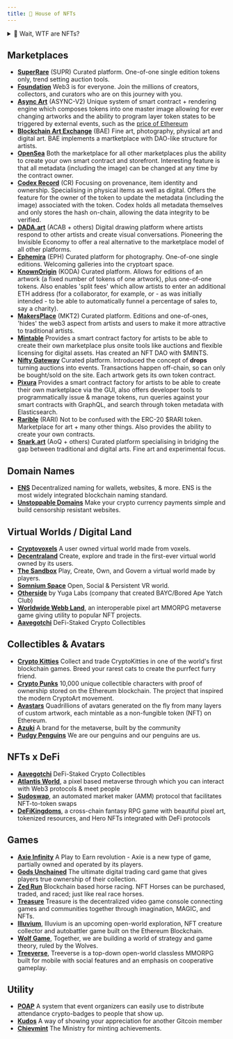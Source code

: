 ```yaml
---
title: 🎨 House of NFTs
---
```



<details>
<summary>🤔 Wait, WTF are NFTs?</summary>
<br />
NFT stands for [Non-Fungible Token](https://opensea.io/blog/guides/non-fungible-tokens/).  Which simply (assuming you have read [House of Ethereum](https://wiki.metagame.wtf/docs/great-houses/house-of-ethereum)) means that, unlike Fungible (ERC-20) tokens, each one is unique and not equivalent and interchangable.  These are encoded in the standards [ERC-721](http://erc721.org/) and [ERC-1155](https://blog.enjin.io/erc-1155-token-standard-ethereum/) and some others, like composables: [ERC-998](https://github.com/ethereum/eips/issues/998).

This blockchain innovation started first with [CryptoPunks](https://www.larvalabs.com/cryptopunks) before their was a standard in place. CryptoKitties was the first project, launched in 2017, to embed the Non-Fungible standard and take the idea mainstream.

Several characteristics of NFTs make them game changers:
- They allow for true ownership of digital-only goods in a transparent and indisputable way, thanks to the data being recorded on a public blockchain.
- Their liquidity and tradeability have spawned a whole industry of gmaes, marketplaces, auction houses, and virtual worlds.
- They create provable scarcity of digital items.
- They can be programmed.

That last part is incredibly powerful.  We now have tokens presenting rare digital items that can be controlled by smart contracts to, for example, react to the price of Ethereum by changing features of an artwork.

So far, this wonderful innovation has mostly been used to maximise profit.  But just imagine the other possibilities that this could lead to as a more efficient way of embedding information, using the more efficient information network of blockchain.

### To recap:

- Each NFT token is unique and not interchangable.
- This allows for true ownership of unique digital assets, like art.
- NFTs follow several standards on the Ethereum blockchain, such as ERC-721 and ERC-1155.
- As well as art and collectibles, NFTs have been used for ticketing, awards & gifts, "proof of attendance" (POAP) badges and much, much more.
- Many other use cases for NFTs are being developed all the time. Basically, anywhere possession of a unqiue token can allow the owner certain rights or privileges.

When it comes to NFTs, you are only limited by your imagination!

</details>


## Marketplaces
- **[SuperRare](https://superrare.co/)** (SUPR) Curated platform. One-of-one single edition  tokens only, trend setting auction tools.
- **[Foundation](https://foundation.app/)** Web3 is for everyone. Join the millions of creators, collectors, and curators who are on this journey with you.
- **[Async Art](https://async.art/)**  (ASYNC-V2)  Unique system of smart contract + rendering engine which composes tokens into one master image allowing for ever changing artworks and the ability to program layer token states to be triggered by external events, such as the [price of Ethereum](https://async.art/art/master/0xb6dae651468e9593e4581705a09c10a76ac1e0c8-212)
- **[Blockchain Art Exchange](https://mybae.io/)**  (BAE) Fine art, photography, physical art and digital art.  BAE implements a martketplace with DAO-like structure for artists.
- **[OpenSea](https://opensea.io/)** Both the marketplace for all other marketplaces plus the ability to create your own smart contract and storefront. Interesting feature is that all metadata (including the image) can be changed at any time by the contract owner.
- **[Codex Record](https://codexprotocol.com/)**  (CR) Focusing on provenance, item identity and ownership. Specialising in physical items as well as digital. Offers the feature for the owner of the token to update the metadata (including the image) associated with the token. Codex holds all metadata themselves and only stores the hash on-chain, allowing the data integrity to be verified.
- **[DADA.art](https://dada.art/)** (ACAB + others) Digital drawing platform where artists respond to other artists and create visual conversations.  Pioneering the Invisible Economy to offer a real alternative to the marketplace model of all other platforms.
- **[Ephemira](https://www.ephimera.com/)**  (EPH) Curated platform for photography. One-of-one single editions. Welcoming galleries into the cryptoart space.
- **[KnownOrigin](https://knownorigin.io/)**  (KODA) Curated platform. Allows for  editions  of an artwork (a fixed number of tokens of one artwork), plus one-of-one tokens. Also enables 'split fees' which allow artists to enter an additional ETH address (for a collaborator, for example, or - as was initially intended - to be able to automatically funnel a percentage of sales to, say a charity). 
- **[MakersPlace](https://makersplace.com/)**  (MKT2) Curated platform. Editions  and one-of-ones, 'hides' the web3 aspect from artists and users to make it more attractive to traditional artists.
- **[Mintable](https://mintable.app/)** Provides a smart contract factory for artists to be able to create their own marketplace plus onsite tools like auctions and flexible licensing for digital assets. Has created an NFT DAO with $MINTS. 
- **[Nifty Gateway](https://niftygateway.com/)** Curated platform. Introduced the concept of **drops** turning auctions into events.  Transactions happen off-chain, so can only be bought/sold on the site.  Each artwork gets its own token contract.
- **[Pixura](https://pixura.io/)** Provides a smart contract factory for artists to be able to create their own marketplace via the GUI, also offers developer tools to programmatically issue & manage tokens, run queries against your smart contracts with GraphQL, and search through token metadata with Elasticsearch.
- **[Rarible](https://app.rarible.com/)**  (RARI) Not to be confused with the ERC-20 $RARI token.  Marketplace for art + many other things.  Also provides the ability to create your own contracts. 
- **[Snark.art](https://snark.art/)** (AoQ + others) Curated platform specialising in bridging the gap between traditional and digital arts. Fine art and experimental focus.


## Domain Names
- **[ENS](https://ens.domains/)** Decentralized naming for wallets, websites, & more. ENS is the most widely integrated blockchain naming standard.
- **[Unstoppable Domains](https://unstoppabledomains.com/)** Make your crypto currency payments simple and build censorship resistant websites.


## Virtual Worlds / Digital Land
- **[Cryptovoxels](https://www.cryptovoxels.com/)** A user owned virtual world made from voxels.
- **[Decentraland](https://decentraland.org/)** Create, explore and trade in the first-ever virtual world owned by its users.
- **[The Sandbox](https://www.sandbox.game/en/)** Play, Create, Own, and Govern a virtual world made by players. 
- **[Somnium Space](https://somniumspace.com/)** Open, Social & Persistent VR world.
- **[Otherside](https://otherside.xyz)** by Yuga Labs (company that created BAYC/Bored Ape Yatch Club)
- **[Worldwide Webb Land](https://webb.game)**, an interoperable pixel art MMORPG metaverse game giving utility to popular NFT projects.
- **[Aavegotchi](https://www.aavegotchi.com/)** DeFi-Staked Crypto Collectibles

## Collectibles & Avatars
- **[Crypto Kitties](https://www.cryptokitties.co/)**
Collect and trade CryptoKitties in one of the world's first blockchain games. Breed your rarest cats to create the purrfect furry friend.
- **[Crypto Punks](https://www.larvalabs.com/cryptopunks)**
10,000 unique collectible characters with proof of ownership stored on the Ethereum blockchain. The project that inspired the modern CryptoArt movement.
- **[Avastars](https://avastars.io/)**
Quadrillions of avatars generated on the fly from many layers of custom artwork, each mintable as a non-fungible token (NFT) on Ethereum.
- **[Azuki](https://www.azuki.com/)** A brand for the metaverse, built by the community
- **[Pudgy Penguins](https://pudgypenguins.com)** We are our penguins and our penguins are us.


## NFTs x DeFi
- **[Aavegotchi](https://www.aavegotchi.com/)** DeFi-Staked Crypto Collectibles
- **[Atlantis World](https://metagame.wtf/guild/atlantisworld)**, a pixel based metaverse through which you can interact with Web3 protocols & meet people
- **[Sudoswap](https://sudoswap.xyz)**, an automated market maker (AMM) protocol that facilitates NFT-to-token swaps
- **[DeFiKingdoms](https://defikingdoms.com)**, a cross-chain fantasy RPG game with beautiful pixel art, tokenized resources, and Hero NFTs integrated with DeFi protocols

## Games
- **[Axie Infinity](https://axieinfinity.com/)** A Play to Earn revolution - Axie is a new type of game, partially owned and operated by its players.
- **[Gods Unchained](https://godsunchained.com/)** The ultimate digital trading card game that gives players true ownership of their collection.
- **[Zed Run](https://zed.run/)** Blockchain based horse racing. NFT Horses can be purchased, traded, and raced; just like real race horses. 
- **[Treasure](https://treasure.lol)** Treasure is the decentralized video game console connecting games and communities together through imagination, MAGIC, and NFTs.
- **[Illuvium](https://illuvium.io)**, Illuvium is an upcoming open-world exploration, NFT creature collector and autobattler game built on the Ethereum Blockchain.
- **[Wolf Game](https://wolf.game)**, Together, we are building a world of strategy and game theory, ruled by the Wolves. 
- **[Treeverse](https://treeverse.net)**, Treeverse is a top-down open-world classless MMORPG built for mobile with social features and an emphasis on cooperative gameplay.


## Utility
- **[POAP](https://www.poap.xyz/)** A system that event organizers can easily use to distribute attendance crypto-badges to people that show up.
- **[Kudos](https://gitcoin.co/kudos)** A way of showing your appreciation for another Gitcoin member
- **[Chievmint](https://chiev.net/)** The Ministry for minting achievements.
